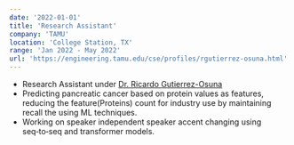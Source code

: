 ```yaml
---
date: '2022-01-01'
title: 'Research Assistant'
company: 'TAMU'
location: 'College Station, TX'
range: 'Jan 2022 - May 2022'
url: 'https://engineering.tamu.edu/cse/profiles/rgutierrez-osuna.html'
---
```


- Research Assistant under [Dr. Ricardo Gutierrez-Osuna](https://engineering.tamu.edu/cse/profiles/rgutierrez-osuna.html)
- Predicting pancreatic cancer based on protein values as features, reducing the feature(Proteins) count for industry use by maintaining recall the using ML techniques.
- Working on speaker independent speaker accent changing using seq‑to‑seq and transformer models.
